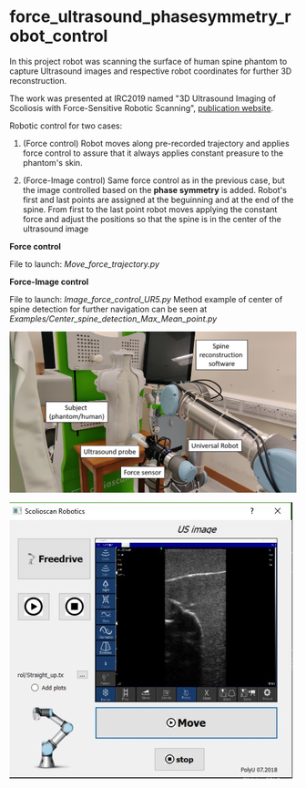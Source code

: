 # force_ultrasound_phasesymmetry_robot_control
In this project robot was scanning the surface of human spine phantom to capture Ultrasound images and respective robot coordinates for further 3D reconstruction.

The work was presented at IRC2019 named "3D Ultrasound Imaging of Scoliosis with Force-Sensitive Robotic Scanning", [publication website](https://ieeexplore.ieee.org/document/8675657).


Robotic control for two cases:
1) (Force control) Robot moves along pre-recorded trajectory and applies force control to assure that it always applies constant preasure to the phantom's skin.

2) (Force-Image control) Same force control as in the previous case, but the image controlled based on the **phase symmetry** is added. Robot's first and last points are assigned at the beguinning and at the end of the spine. From first to the last point robot moves applying the constant force and adjust the positions so that the spine is in the center of the ultrasound image 

**Force control**

File to launch: *Move_force_trajectory.py*


**Force-Image control**

File to launch: *Image_force_control_UR5.py*
Method example of center of spine detection for further navigation can be seen
at *Examples/Center_spine_detection_Max_Mean_point.py*

![Alt text](https://github.com/maryviktory/force_ultrasound_phasesymmetry_robot_control/blob/master/Navigation_robotic_Polyu/GUI/Setup.png "Setup")



![GitHub Logo](https://github.com/maryviktory/force_ultrasound_phasesymmetry_robot_control/blob/master/Navigation_robotic_Polyu/GUI/Capture.JPG)
